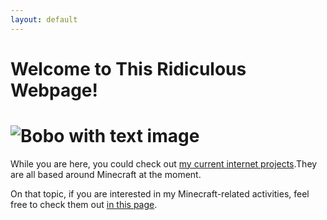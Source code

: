 ```yaml
---
layout: default
---
```

# Welcome to This Ridiculous Webpage!
# ![Bobo with text image](https://i.imgur.com/3WAbdMr.png)
While you are here, you could check out [my current internet projects](./current_projects.md).They are all based around Minecraft at the moment.

On that topic, if you are interested in my Minecraft-related activities, feel free to check them out [in this page](./minecraft.md).
